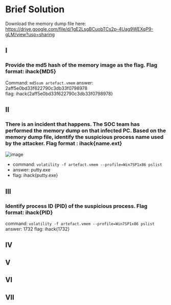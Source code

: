 # Brief Solution

Download the memory dump file here: 
https://drive.google.com/file/d/1gE2LsgBCuobTCs2p-4Uag9WEXqP9-gLM/view?usp=sharing

## I
### Provide the md5 hash of the memory image as the flag. Flag format: ihack{MD5}

Command: `md5sum artefact.vmem`
answer: 2aff5e0bd33f622790c3db33f0798978  
flag: ihack{2aff5e0bd33f622790c3db33f0798978}

## II
### There is an incident that happens. The SOC team has performed the memory dump on that infected PC. Based on the memory dump file, identify the suspicious process name used by the attacker. Flag format : ihack{name.ext}
![image](https://user-images.githubusercontent.com/62234787/206900723-aaf9dc56-41e7-4271-9c9e-b95db95fb1c9.png)
- command: `volatility -f artefact.vmem --profile=Win7SP1x86 pslist`
- answer: putty.exe
- flag: ihack{putty.exe}

## III
### Identify process ID (PID) of the suspicious process. Flag format: ihack{PID}

command: `volatility -f artefact.vmem --profile=Win7SP1x86 pslist`
answer: 1732
flag: ihack{1732}

## IV

## V

## VI

## VII
